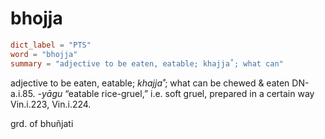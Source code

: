 # bhojja

``` toml
dict_label = "PTS"
word = "bhojja"
summary = "adjective to be eaten, eatable; khajja˚; what can"
```

adjective to be eaten, eatable; *khajja˚*; what can be chewed & eaten DN\-a.i.85. *\-yāgu* “eatable rice\-gruel,” i.e. soft gruel, prepared in a certain way Vin.i.223, Vin.i.224.

grd. of bhuñjati

